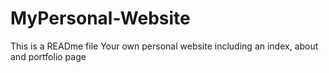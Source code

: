 # MyPersonal-Website
This is a READme file
Your own personal website including an index, about and portfolio page

